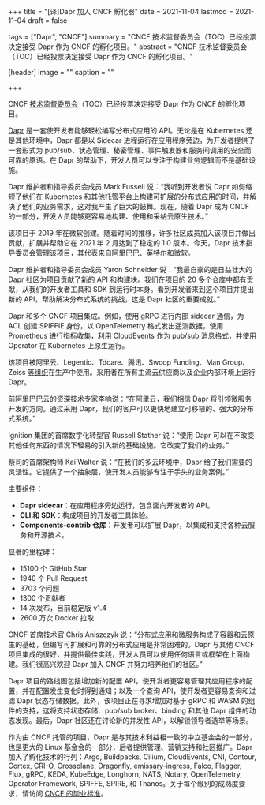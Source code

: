 +++
title = "[译]Dapr 加入 CNCF 孵化器"
date = 2021-11-04
lastmod = 2021-11-04
draft = false

tags = ["Dapr", "CNCF"]
summary = "CNCF 技术监督委员会（TOC）已经投票决定接受 Dapr 作为 CNCF 的孵化项目。"
abstract = "CNCF 技术监督委员会（TOC）已经投票决定接受 Dapr 作为 CNCF 的孵化项目。"

[header]
image = ""
caption = ""

+++

CNCF [技术监督委员会](https://github.com/cncf/toc)（TOC）已经投票决定接受 Dapr 作为 CNCF 的孵化项目。

[Dapr](https://dapr.io/) 是一套使开发者能够轻松编写分布式应用的 API。无论是在 Kubernetes 还是其他环境中，Dapr 都是以 Sidecar 进程运行在应用程序旁边，为开发者提供了一套形式为 pub/sub、状态管理、秘密管理、事件触发器和服务间调用的安全而可靠的原语。在 Dapr 的帮助下，开发人员可以专注于构建业务逻辑而不是基础设施。

Dapr 维护者和指导委员会成员 Mark Fussell 说：“我听到开发者说 Dapr 如何缩短了他们在 Kubernetes 和其他托管平台上构建可扩展的分布式应用的时间，并解决了他们的业务需求，这对我产生了巨大的鼓舞。现在，随着 Dapr 成为 CNCF 的一部分，开发人员能够更容易地构建、使用和采纳云原生技术。”

该项目于 2019 年在微软创建。随着时间的推移，许多社区成员加入该项目并做出贡献，扩展并帮助它在 2021 年 2 月达到了稳定的 1.0 版本。今天，Dapr 技术指导委员会管理该项目，其代表来自阿里巴巴、英特尔和微软。

Dapr 维护者和指导委员会成员 Yaron Schneider 说：“我最自豪的是日益壮大的 Dapr 社区为项目贡献了新的 API 和构建块。我们在项目的 20 多个仓库中都有贡献，从我们的开发者工具和 SDK 到运行时本身。看到开发者来到这个项目并提出新的 API，帮助解决分布式系统的挑战，这是 Dapr 社区的重要成就。”

Dapr 和多个 CNCF 项目集成。例如，使用 gRPC 进行内部 sidecar 通信，为 ACL 创建 SPIFFIE 身份，以 OpenTelemetry 格式发出遥测数据，使用 Prometheus 进行指标收集，利用 CloudEvents 作为 pub/sub 消息格式，并使用 Operator 在 Kubernetes 上原生运行。

该项目被阿里云、Legentic、Tdcare、腾讯、Swoop Funding、Man Group、Zeiss [等组织](https://github.com/dapr/community/blob/master/ADOPTERS.md)在生产中使用。采用者在所有主流云供应商以及企业内部环境上运行 Dapr。

前阿里巴巴云的资深技术专家李响说：“在阿里云，我们相信 Dapr 将引领微服务开发的方向。通过采用 Dapr，我们的客户可以更快地建立可移植的、强大的分布式系统。”

Ignition 集团的首席数字化转型官 Russell Stather 说：“使用 Dapr 可以在不改变其他任何东西的情况下轻易的引入新的基础设施。它改变了我们的业务。”

蔡司的首席架构师 Kai Walter 说：“在我们的多云环境中，Dapr 给了我们需要的灵活性。它提供了一个抽象层，使开发人员能够专注于手头的业务案例。”

主要组件：

- **Dapr sidecar**：在应用程序旁边运行，包含面向开发者的 API。
- **CLI 和 SDK**：构成项目的开发者工具体验。
- **Components-contrib 仓库**：开发者可以扩展 Dapr，以集成和支持各种云服务和开源技术。

显著的里程碑：

- 15100 个 GitHub Star
- 1940 个 Pull Request
- 3703 个问题
- 1300 个贡献者
- 14 次发布，目前稳定版 v1.4
- 2600 万次 Docker 拉取

CNCF 首席技术官 Chris Aniszczyk 说：“分布式应用和微服务构成了容器和云原生的基础，但编写可扩展和可靠的分布式应用是非常困难的。Dapr 与其他 CNCF 项目集成的很好，并提供最佳实践，开发人员可以使用任何语言或框架在上面构建。我们很高兴欢迎 Dapr 加入 CNCF 并努力培养他们的社区。”

Dapr 项目的路线图包括增加新的配置 API，使开发者更容易管理其应用程序的配置，并在配置发生变化时得到通知；以及一个查询 API，使开发者更容易查询和过滤 Dapr 状态存储数据。此外，该项目正在寻求增加对基于 gRPC 和 WASM 的组件的支持，这将支持状态存储、pub/sub broker、binding 和其他 Dapr 组件的动态发现。最后，Dapr 社区还在讨论新的并发性 API，以解锁领导者选举等场景。

作为由 CNCF 托管的项目，Dapr 是与其技术利益相一致的中立基金会的一部分，也是更大的 Linux 基金会的一部分，后者提供管理、营销支持和社区推广。Dapr 加入了孵化技术的行列：Argo, Buildpacks, Cilium, CloudEvents, CNI, Contour, Cortex, CRI-O, Crossplane, Dragonfly, emissary-ingress, Falco, Flagger, Flux, gRPC, KEDA, KubeEdge, Longhorn, NATS, Notary, OpenTelemetry, Operator Framework, SPIFFE, SPIRE, 和 Thanos。关于每个级别的成熟度要求，请访问 [CNCF 的毕业标准](https://github.com/cncf/toc/blob/master/process/graduation_criteria.adoc)。

